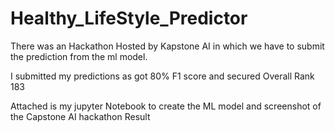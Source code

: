# Healthy_LifeStyle_Predictor

There was an Hackathon Hosted by Kapstone AI in which we have to submit the prediction from the ml model.

I submitted my predictions as got 80% F1 score and secured Overall Rank 183

Attached is my jupyter Notebook to create the ML model and screenshot of the Capstone AI hackathon Result

